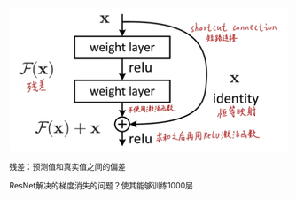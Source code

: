 ![图 5](../../images/4fed16ce5ea3fb023d5b375b4cb64b5ed66e76f1c0156c2f1fe08635f8818464.png)  

残差：预测值和真实值之间的偏差

ResNet解决的梯度消失的问题？使其能够训练1000层
